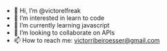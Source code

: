 - 👋 Hi, I’m @victorelfreak
- 👀 I’m interested in learn to code
- 🌱 I’m currently learning javascript
- 💞️ I’m looking to collaborate on APIs
- 📫 How to reach me: victorribeiroesser@gmail.com

<!---
victorelfreak/victorelfreak is a ✨ special ✨ repository because its `README.md` (this file) appears on your GitHub profile.
You can click the Preview link to take a look at your changes.
--->
